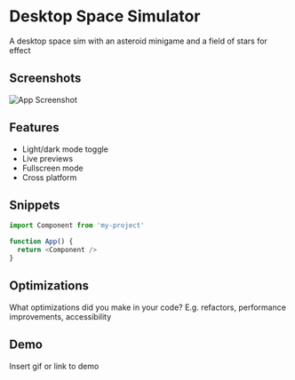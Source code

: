 
# Desktop Space Simulator

A desktop space sim with an asteroid minigame and a field of stars for effect


## Screenshots

![App Screenshot](https://via.placeholder.com/468x300?text=App+Screenshot+Here)


## Features

- Light/dark mode toggle
- Live previews
- Fullscreen mode
- Cross platform


## Snippets

```javascript
import Component from 'my-project'

function App() {
  return <Component />
}
```


## Optimizations

What optimizations did you make in your code? E.g. refactors, performance improvements, accessibility


## Demo

Insert gif or link to demo

